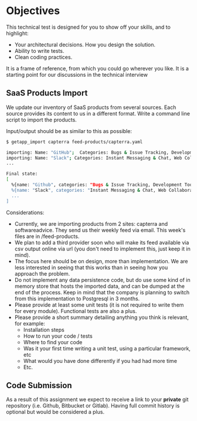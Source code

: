 # Objectives

This technical test is designed for you to show off your skills, and to highlight:

* Your architectural decisions. How you design the solution.
* Ability to write tests.
* Clean coding practices.

It is a frame of reference, from which you could go wherever you like. It is a starting point for our discussions in the technical interview

## SaaS Products Import

We update our inventory of SaaS products from several sources. Each source provides its content to us in a different format. Write a command line script to import the products.

Input/output should be as similar to this as possible:

````bash
$ getapp_import capterra feed-products/capterra.yaml

importing: Name: "GitHub";  Categories: Bugs & Issue Tracking, Development Tools; Twitter: @github
importing: Name: "Slack"; Categories: Instant Messaging & Chat, Web Collaboration, Productivity; Twitter: @slackhq
...

Final state:
[
  %{name: "Github", categories: "Bugs & Issue Tracking, Development Tools",  twitter: @github},
  %{name: "Slack", categories: "Instant Messaging & Chat, Web Collaboration, Productivity",  twitter: @slackhq},
  ...
]
````

Considerations:

* Currently, we are importing products from 2 sites: capterra and softwareadvice.  They send us their weekly feed via email. This week's files are in /feed-products.
* We plan to add a third provider soon who will make its feed available via csv output online via url (you don't need to implement this, just keep it in mind).
* The focus here should be on design, more than implementation. We are less interested in seeing that this works than in seeing how you approach the problem.
* Do not implement any data persistence code, but do use some kind of in memory store that hosts the imported data, and can be dumped at the end of the process. Keep in mind that the company is planning to switch from this implementation to Postgresql in 3 months.
* Please provide at least some unit tests (it is not required to write them for every module). Functional tests are also a plus.
* Please provide a short summary detailing anything you think is relevant, for example:
  * Installation steps
  * How to run your code / tests
  * Where to find your code
  * Was it your first time writing a unit test, using a particular framework, etc
  * What would you have done differently if you had had more time
  * Etc.

## Code Submission

As a result of this assignment we expect to receive a link to your **private** git repository (i.e. Github, Bitbucket or Gitlab). Having full commit history is optional but would be considered a plus.
